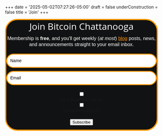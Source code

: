 +++
date = '2025-05-02T07:27:26-05:00'
draft = false
underConstruction = false
title = 'Join'
+++

<!DOCTYPE html>
<html lang="en">
<head>
  <meta charset="UTF-8">
  <meta name="viewport" content="width=device-width, initial-scale=1.0">
  <style type="text/css">
    @import url("https://assets.mlcdn.com/fonts.css?version=1753872");

  /* Center the entire form on the page */
    body {
      display: flex;
      justify-content: center;
      align-items: center;
      min-height: 100vh;
      margin: 0;
      background-color: #f5f5f5;
    }

  /* Loader */
    .ml-form-embedSubmitLoad {
      display: inline-block;
      width: 20px;
      height: 20px;
    }
    .ml-form-embedSubmitLoad:after {
      content: " ";
      display: block;
      width: 11px;
      height: 11px;
      margin: 1px;
      border-radius: 50%;
      border: 4px solid #fff;
      border-color: #ffffff #ffffff #ffffff transparent;
      animation: ml-form-embedSubmitLoad 1.2s linear infinite;
    }
    @keyframes ml-form-embedSubmitLoad {
      0% { transform: rotate(0deg); }
      100% { transform: rotate(360deg); }
    }

  /* reCAPTCHA */
    .g-recaptcha {
      transform: scale(1);
      -webkit-transform: scale(1);
      transform-origin: 0 0;
      -webkit-transform-origin: 0 0;
    }
    .ml-form-recaptcha {
      margin-bottom: 20px;
      text-align: left;
    }
    .ml-form-recaptcha.ml-error iframe {
      border: solid 1px #ff0000;
    }
    @media screen and (max-width: 480px) {
      .ml-form-recaptcha {
        width: 220px !important;
      }
      .g-recaptcha {
        transform: scale(0.78);
        -webkit-transform: scale(0.78);
        transform-origin: 0 0;
        -webkit-transform-origin: 0 0;
      }
    }

  /* Screen Reader Only */
    .sr-only {
      position: absolute;
      width: 1px;
      height: 1px;
      padding: 0;
      margin: -1px;
      overflow: hidden;
      clip: rect(0,0,0,0);
      border: 0;
    }

  /* Form Container */
    #mlb2-25662429.ml-form-embedContainer {
      box-sizing: border-box;
      display: table;
      margin: 0 auto;
      position: static;
      width: 100% !important;
      max-width: 650px;
    }
    #mlb2-25662429.ml-form-embedContainer h4,
    #mlb2-25662429.ml-form-embedContainer p,
    #mlb2-25662429.ml-form-embedContainer span,
    #mlb2-25662429.ml-form-embedContainer button {
      text-transform: none !important;
      letter-spacing: normal !important;
    }
    #mlb2-25662429.ml-form-embedContainer .ml-form-embedWrapper {
      background-color: #111213;
      border-width: 4px;
      border-color: #FF9900;
      border-radius: 40px;
      border-style: solid;
      box-sizing: border-box;
      display: inline-block !important;
      margin: 0;
      padding: 0;
      position: relative;
    }
    #mlb2-25662429.ml-form-embedContainer .ml-form-embedWrapper.embedPopup,
    #mlb2-25662429.ml-form-embedContainer .ml-form-embedWrapper.embedDefault {
      width: 650px;
    }
    #mlb2-25662429.ml-form-embedContainer .ml-form-embedWrapper.embedForm {
      max-width: 650px;
      width: 100%;
    }
    #mlb2-25662429.ml-form-embedContainer .ml-form-align-left {
      text-align: left;
    }
    #mlb2-25662429.ml-form-embedContainer .ml-form-align-center {
      text-align: center;
    }
    #mlb2-25662429.ml-form-embedContainer .ml-form-align-default {
      display: table-cell !important;
      vertical-align: middle !important;
      text-align: center !important;
    }
    #mlb2-25662429.ml-form-embedContainer .ml-form-align-right {
      text-align: right;
    }
    #mlb2-25662429.ml-form-embedContainer .ml-form-embedWrapper .ml-form-embedHeader img {
      border-top-left-radius: 40px;
      border-top-right-radius: 40px;
      height: auto;
      margin: 0 auto !important;
      max-width: 100%;
    }

  /* Form Content */
    #mlb2-25662429.ml-form-embedContainer .ml-form-embedWrapper .ml-form-embedBody,
    #mlb2-25662429.ml-form-embedContainer .ml-form-embedWrapper .ml-form-successBody {
      padding: 20px;
    }
    #mlb2-25662429.ml-form-embedContainer .ml-form-embedWrapper .ml-form-embedBody.ml-form-embedBodyHorizontal {
      padding-bottom: 0;
    }
    #mlb2-25662429.ml-form-embedContainer .ml-form-embedWrapper .ml-form-embedBody .ml-form-embedContent,
    #mlb2-25662429.ml-form-embedContainer .ml-form-embedWrapper .ml-form-successBody .ml-form-successContent {
      text-align: center;
      margin: 0 0 20px 0;
    }
    #mlb2-25662429.ml-form-embedContainer .ml-form-embedWrapper .ml-form-embedBody .ml-form-embedContent h4,
    #mlb2-25662429.ml-form-embedContainer .ml-form-embedWrapper .ml-form-successBody .ml-form-successContent h4 {
      color: #FFFFFF;
      font-family: 'Open Sans', Arial, Helvetica, sans-serif;
      font-size: 30px;
      font-weight: 400;
      margin: 0 0 10px 0;
      text-align: center;
      word-break: break-word;
    }
    #mlb2-25662429.ml-form-embedContainer .ml-form-embedWrapper .ml-form-embedBody .ml-form-embedContent p,
    #mlb2-25662429.ml-form-embedContainer .ml-form-embedWrapper .ml-form-successBody .ml-form-successContent p {
      color: #FFFFFF;
      font-family: 'Montserrat', sans-serif;
      font-size: 14px;
      font-weight: 400;
      line-height: 20px;
      margin: 0 0 10px 0;
      text-align: center;
    }
    #mlb2-25662429.ml-form-embedContainer .ml-form-embedWrapper .ml-form-embedBody .ml-form-embedContent ul,
    #mlb2-25662429.ml-form-embedContainer .ml-form-embedWrapper .ml-form-embedBody .ml-form-embedContent ol,
    #mlb2-25662429.ml-form-embedContainer .ml-form-embedWrapper .ml-form-successBody .ml-form-successContent ul,
    #mlb2-25662429.ml-form-embedContainer .ml-form-embedWrapper .ml-form-successBody .ml-form-successContent ol {
      color: #FFFFFF;
      font-family: 'Montserrat', sans-serif;
      font-size: 14px;
    }
    #mlb2-25662429.ml-form-embedContainer .ml-form-embedWrapper .ml-form-embedBody .ml-form-embedContent ol ol,
    #mlb2-25662429.ml-form-embedContainer .ml-form-embedWrapper .ml-form-successBody .ml-form-successContent ol ol {
      list-style-type: lower-alpha;
    }
    #mlb2-25662429.ml-form-embedContainer .ml-form-embedWrapper .ml-form-embedBody .ml-form-embedContent ol ol ol,
    #mlb2-25662429.ml-form-embedContainer .ml-form-embedWrapper .ml-form-successBody .ml-form-successContent ol ol ol {
      list-style-type: lower-roman;
    }
    #mlb2-25662429.ml-form-embedContainer .ml-form-embedWrapper .ml-form-embedBody .ml-form-embedContent p a,
    #mlb2-25662429.ml-form-embedContainer .ml-form-embedWrapper .ml-form-successBody .ml-form-successContent p a {
      color: #ff9416;
      text-decoration: underline;
    }
    #mlb2-25662429.ml-form-embedContainer .ml-form-embedWrapper .ml-block-form .ml-field-group {
      text-align: left !important;
    }
    #mlb2-25662429.ml-form-embedContainer .ml-form-embedWrapper .ml-block-form .ml-field-group label {
      margin-bottom: 5px;
      color: #333333;
      font-size: 14px;
      font-family: 'Montserrat', sans-serif;
      font-weight: bold;
      font-style: normal;
      text-align: left;
      text-decoration: none;
      display: inline-block;
      line-height: 20px;
    }
    #mlb2-25662429.ml-form-embedContainer .ml-form-embedWrapper .ml-form-embedBody .ml-form-embedContent p:last-child,
    #mlb2-25662429.ml-form-embedContainer .ml-form-embedWrapper .ml-form-successBody .ml-form-successContent p:last-child {
      margin: 0;
    }

  /* Form Fields */
    #mlb2-25662429.ml-form-embedContainer .ml-form-embedWrapper .ml-form-embedBody form {
      margin: 0;
      width: 100%;
    }
    #mlb2-25662429.ml-form-embedContainer .ml-form-embedWrapper .ml-form-embedBody .ml-form-formContent,
    #mlb2-25662429.ml-form-embedContainer .ml-form-embedWrapper .ml-form-embedBody .ml-form-checkboxRow {
      margin: 0 0 20px 0;
      width: 100%;
    }
    #mlb2-25662429.ml-form-embedContainer .ml-form-embedWrapper .ml-form-embedBody .ml-form-checkboxRow {
      float: left;
    }
    #mlb2-25662429.ml-form-embedContainer .ml-form-embedWrapper .ml-form-embedBody .ml-form-formContent.horozintalForm {
      margin: 0;
      padding: 0 0 20px 0;
      width: 100%;
      height: auto;
      float: left;
    }
    #mlb2-25662429.ml-form-embedContainer .ml-form-embedWrapper .ml-form-embedBody .ml-form-fieldRow {
      margin: 0 0 10px 0;
      width: 100%;
    }
    #mlb2-25662429.ml-form-embedContainer .ml-form-embedWrapper .ml-form-embedBody .ml-form-fieldRow.ml-last-item {
      margin: 0;
    }
    #mlb2-25662429.ml-form-embedContainer .ml-form-embedWrapper .ml-form-embedBody .ml-form-fieldRow.ml-formfieldHorizintal {
      margin: 0;
    }
    #mlb2-25662429.ml-form-embedContainer .ml-form-embedWrapper .ml-form-embedBody .ml-form-fieldRow input {
      background-color: #ffffff !important;
      color: #000000 !important;
      border-color: #FF9900;
      border-radius: 25px !important;
      border-style: solid !important;
      border-width: 3px !important;
      font-family: 'Montserrat', sans-serif;
      font-size: 14px !important;
      height: auto;
      line-height: 21px !important;
      margin: 0;
      padding: 10px 10px !important;
      width: 100% !important;
      box-sizing: border-box !important;
      max-width: 100% !important;
    }
    #mlb2-25662429.ml-form-embedContainer .ml-form-embedWrapper .ml-form-embedBody .ml-form-fieldRow input::-webkit-input-placeholder,
    #mlb2-25662429.ml-form-embedContainer .ml-form-embedWrapper .ml-form-embedBody .ml-form-horizontalRow input::-webkit-input-placeholder {
      color: #000000;
    }
    #mlb2-25662429.ml-form-embedContainer .ml-form-embedWrapper .ml-form-embedBody .ml-form-fieldRow input::-moz-placeholder,
    #mlb2-25662429.ml-form-embedContainer .ml-form-embedWrapper .ml-form-embedBody .ml-form-horizontalRow input::-moz-placeholder {
      color: #000000;
    }
    #mlb2-25662429.ml-form-embedContainer .ml-form-embedWrapper .ml-form-embedBody .ml-form-fieldRow input:-ms-input-placeholder,
    #mlb2-25662429.ml-form-embedContainer .ml-form-embedWrapper .ml-form-embedBody .ml-form-horizontalRow input:-ms-input-placeholder {
      color: #000000;
    }
    #mlb2-25662429.ml-form-embedContainer .ml-form-embedWrapper .ml-form-embedBody .ml-form-fieldRow input:-moz-placeholder,
    #mlb2-25662429.ml-form-embedContainer .ml-form-embedWrapper .ml-form-embedBody .ml-form-horizontalRow input:-moz-placeholder {
      color: #000000;
    }
    #mlb2-25662429.ml-form-embedContainer .ml-form-embedWrapper .ml-form-embedBody .ml-form-fieldRow textarea,
    #mlb2-25662429.ml-form-embedContainer .ml-form-embedWrapper .ml-form-embedBody .ml-form-horizontalRow textarea {
      background-color: #ffffff !important;
      color: #000000 !important;
      border-color: #FF9900;
      border-radius: 25px !important;
      border-style: solid !important;
      border-width: 3px !important;
      font-family: 'Montserrat', sans-serif;
      font-size: 14px !important;
      height: auto;
      line-height: 21px !important;
      margin: 0;
      padding: 10px 10px !important;
      width: 100% !important;
      box-sizing: border-box !important;
      max-width: 100% !important;
    }
    #mlb2-25662429.ml-form-embedContainer .ml-form-embedWrapper .ml-form-embedBody .ml-form-fieldRow .custom-select,
    #mlb2-25662429.ml-form-embedContainer .ml-form-embedWrapper .ml-form-embedBody .ml-form-horizontalRow .custom-select {
      background-color: #ffffff !important;
      color: #000000 !important;
      border-color: #FF9900;
      border-radius: 25px !important;
      border-style: solid !important;
      border-width: 3px !important;
      font-family: 'Montserrat', sans-serif;
      font-size: 14px !important;
      line-height: 20px !important;
      margin: 0;
      padding: 10px 28px 10px 12px !important;
      width: 100% !important;
      box-sizing: border-box !important;
      max-width: 100% !important;
      height: auto;
      display: inline-block;
      vertical-align: middle;
      background: url('https://assets.mlcdn.com/ml/images/default/dropdown.svg') no-repeat right .75rem center/8px 10px;
      -webkit-appearance: none;
      -moz-appearance: none;
      appearance: none;
    }

  /* Checkboxes and Radios */
    #mlb2-25662429.ml-form-embedContainer .ml-form-embedWrapper .ml-form-embedBody .ml-form-fieldRow .custom-radio .custom-control-label::before,
    #mlb2-25662429.ml-form-embedContainer .ml-form-embedWrapper .ml-form-embedBody .ml-form-horizontalRow .custom-radio .custom-control-label::before,
    #mlb2-25662429.ml-form-embedContainer .ml-form-embedWrapper .ml-form-embedBody .ml-form-fieldRow .custom-checkbox .custom-control-label::before,
    #mlb2-25662429.ml-form-embedContainer .ml-form-embedWrapper .ml-form-embedBody .ml-form-horizontalRow .custom-checkbox .custom-control-label::before,
    #mlb2-25662429.ml-form-embedContainer .ml-form-embedWrapper .ml-form-embedBody .ml-form-embedPermissions .ml-form-embedPermissionsOptionsCheckbox .label-description::before,
    #mlb2-25662429.ml-form-embedContainer .ml-form-embedWrapper .ml-form-embedBody .ml-form-interestGroupsRow .ml-form-interestGroupsRowCheckbox .label-description::before,
    #mlb2-25662429.ml-form-embedContainer .ml-form-embedWrapper .ml-form-embedBody .ml-form-checkboxRow .label-description::before {
      border-color: #FF9900 !important;
      background-color: #ffffff !important;
    }
    #mlb2-25662429.ml-form-embedContainer .ml-form-embedWrapper .ml-form-embedBody .ml-form-fieldRow input.custom-control-input[type="checkbox"] {
      box-sizing: border-box;
      padding: 0;
      position: absolute;
      z-index: -1;
      opacity: 0;
      margin-top: 5px;
      margin-left: 0;
      overflow: visible;
    }
    #mlb2-25662429.ml-form-embedContainer .ml-form-embedWrapper .ml-form-embedBody .ml-form-fieldRow .custom-checkbox .custom-control-label::before,
    #mlb2-25662429.ml-form-embedContainer .ml-form-embedWrapper .ml-form-embedBody .ml-form-horizontalRow .custom-checkbox .custom-control-label::before,
    #mlb2-25662429.ml-form-embedContainer .ml-form-embedWrapper .ml-form-embedBody .ml-form-embedPermissions .ml-form-embedPermissionsOptionsCheckbox .label-description::before,
    #mlb2-25662429.ml-form-embedContainer .ml-form-embedWrapper .ml-form-embedBody .ml-form-interestGroupsRow .ml-form-interestGroupsRowCheckbox .label-description::before,
    #mlb2-25662429.ml-form-embedContainer .ml-form-embedWrapper .ml-form-embedBody .ml-form-checkboxRow .label-description::before {
      border-radius: 4px !important;
      top: 4px;
      left: 0;
      box-sizing: border-box;
    }
    #mlb2-25662429.ml-form-embedContainer .ml-form-embedWrapper .ml-form-embedBody .ml-form-interestGroupsRow .ml-form-interestGroupsRowCheckbox {
      margin: 0 0 10px 0;
      width: 100%;
      text-align: left;
      display: flex;
      align-items: center;
    }
    #mlb2-25662429.ml-form-embedContainer .ml-form-embedWrapper .ml-form-embedBody .ml-form-interestGroupsRow .ml-form-interestGroupsRowCheckbox.last-group {
      margin: 0;
    }
    #mlb2-25662429.ml-form-embedContainer .ml-form-embedWrapper .ml-form-embedBody .ml-form-interestGroupsRow .ml-form-interestGroupsRowCheckbox input[type="checkbox"] {
      margin-right: 10px;
      flex-shrink: 0;
    }
    #mlb2-25662429.ml-form-embedContainer .ml-form-embedWrapper .ml-form-embedBody .ml-form-interestGroupsRow .ml-form-interestGroupsRowCheckbox label {
      font-weight: normal;
      margin: 0;
      padding: 0;
      position: relative;
      display: flex;
      align-items: center;
      min-height: 24px;
      padding-left: 0;
    }
    #mlb2-25662429.ml-form-embedContainer .ml-form-embedWrapper .ml-form-embedBody .ml-form-interestGroupsRow .ml-form-interestGroupsRowCheckbox .label-description {
      color: #FFFFFF;
      font-family: 'Montserrat', sans-serif;
      font-size: 14px;
      line-height: 20px;
      text-align: left;
      margin-bottom: 0;
      position: relative;
      vertical-align: top;
      font-style: normal;
      font-weight: 700;
    }
    #mlb2-25662429.ml-form-embedContainer .ml-form-embedWrapper .ml-form-embedBody .ml-form-interestGroupsRow .ml-form-interestGroupsRowCheckbox .description {
      color: #FFFFFF;
      font-family: 'Montserrat', sans-serif;
      font-size: 10px;
      font-style: italic;
      font-weight: 400;
      line-height: 16px;
      margin: 5px 0 0 0;
      text-align: left;
    }
    #mlb2-25662429.ml-form-embedContainer .ml-form-embedWrapper .ml-form-embedBody .ml-form-checkboxRow input[type="checkbox"] {
      box-sizing: border-box;
      padding: 0;
      position: absolute;
      z-index: -1;
      opacity: 0;
      margin-top: 5px;
      margin-left: 0;
      overflow: visible;
    }
    #mlb2-25662429.ml-form-embedContainer .ml-form-embedWrapper .ml-form-embedBody .ml-form-checkboxRow .label-description {
      color: #000000;
      display: block;
      font-family: 'Open Sans', Arial, Helvetica, sans-serif;
      font-size: 12px;
      text-align: left;
      margin-bottom: 0;
      position: relative;
      vertical-align: top;
    }
    #mlb2-25662429.ml-form-embedContainer .ml-form-embedWrapper .ml-form-embedBody .ml-form-checkboxRow label {
      font-weight: normal;
      margin: 0;
      padding: 0;
      position: relative;
      display: block;
      min-height: 24px;
      padding-left: 24px;
    }
    #mlb2-25662429.ml-form-embedContainer .ml-form-embedWrapper .ml-form-embedBody .ml-form-checkboxRow label a {
      color: #000000;
      text-decoration: underline;
    }
    #mlb2-25662429.ml-form-embedContainer .ml-form-embedWrapper .ml-form-embedBody .ml-form-checkboxRow label p {
      color: #000000 !important;
      font-family: 'Open Sans', Arial, Helvetica, sans-serif !important;
      font-size: 12px !important;
      font-weight: normal !important;
      line-height: 18px !important;
      padding: 0 !important;
      margin: 0 5px 0 0 !important;
    }
    #mlb2-25662429.ml-form-embedContainer .ml-form-embedWrapper .ml-form-embedBody .ml-form-checkboxRow label p:last-child {
      margin: 0;
    }

  /* Submit Button */
    #mlb2-25662429.ml-form-embedContainer .ml-form-embedWrapper .ml-form-embedBody .ml-form-embedSubmit {
      margin: 0 0 20px 0;
      float: left;
      width: 100%;
    }
    #mlb2-25662429.ml-form-embedContainer .ml-form-embedWrapper .ml-form-embedBody .ml-form-embedSubmit button {
      background-color: #FF9900 !important;
      border: none !important;
      border-radius: 25px !important;
      box-shadow: none !important;
      color: #ffffff !important;
      cursor: pointer;
      font-family: 'Montserrat', sans-serif !important;
      font-size: 14px !important;
      font-weight: 700 !important;
      line-height: 21px !important;
      height: auto;
      padding: 8px !important;
      width: 80% !important;
      margin: 0 auto !important;
      display: block;
      box-sizing: border-box !important;
    }
    #mlb2-25662429.ml-form-embedContainer .ml-form-embedWrapper .ml-form-embedBody .ml-form-embedSubmit button.loading {
      display: none;
    }
    #mlb2-25662429.ml-form-embedContainer .ml-form-embedWrapper .ml-form-embedBody .ml-form-embedSubmit button:hover {
      background-color: #FFCE07 !important;
    }

  /* Close Button */
    .ml-subscribe-close {
      width: 30px;
      height: 30px;
      background: url('https://assets.mlcdn.com/ml/images/default/modal_close.png') no-repeat;
      background-size: 30px;
      cursor: pointer;
      margin-top: -10px;
      margin-right: -10px;
      position: absolute;
      top: 0;
      right: 0;
    }

  /* Error States */
    .ml-error input,
    .ml-error textarea,
    .ml-error select {
      border-color: red !important;
    }
    .ml-error .custom-checkbox-radio-list {
      border: 1px solid red !important;
      border-radius: 40px;
      padding: 10px;
    }
    .ml-error .label-description,
    .ml-error .label-description p,
    .ml-error .label-description p a,
    .ml-error label:first-child {
      color: #ff0000 !important;
    }
    #mlb2-25662429.ml-form-embedContainer .ml-form-embedWrapper .ml-form-embedBody .ml-form-checkboxRow.ml-error .label-description p,
    #mlb2-25662429.ml-form-embedContainer .ml-form-embedWrapper .ml-form-embedBody .ml-form-checkboxRow.ml-error .label-description p:first-letter {
      color: #ff0000 !important;
    }

  /* Horizontal Form */
    #mlb2-25662429.ml-form-embedContainer .ml-form-embedWrapper .ml-form-embedBody .ml-form-horizontalRow {
      height: auto;
      width: 100%;
      float: left;
    }
    .ml-form-formContent.horozintalForm .ml-form-horizontalRow .ml-input-horizontal {
      width: 70%;
      float: left;
    }
    .ml-form-formContent.horozintalForm .ml-form-horizontalRow .ml-button-horizontal {
      width: 30%;
      float: left;
    }
    .ml-form-formContent.horozintalForm .ml-form-horizontalRow .ml-button-horizontal.labelsOn {
      padding-top: 25px;
    }
    .ml-form-formContent.horozintalForm .ml-form-horizontalRow .horizontal-fields {
      box-sizing: border-box;
      float: left;
      padding-right: 10px;
    }
    #mlb2-25662429.ml-form-embedContainer .ml-form-embedWrapper .ml-form-embedBody .ml-form-horizontalRow input {
      background-color: #ffffff;
      color: #000000;
      border-color: #FF9900;
      border-radius: 25px;
      border-style: solid;
      border-width: 3px;
      font-family: 'Montserrat', sans-serif;
      font-size: 14px;
      line-height: 20px;
      margin-bottom: 0;
      margin-top: 0;
      padding: 10px 10px;
      width: 100%;
      box-sizing: border-box;
      overflow-y: initial;
    }
    #mlb2-25662429.ml-form-embedContainer .ml-form-embedWrapper .ml-form-embedBody .ml-form-horizontalRow button {
      background-color: #FF9900 !important;
      border-color: #FF9900;
      border-style: solid;
      border-width: 3px;
      border-radius: 25px;
      box-shadow: none;
      color: #ffffff !important;
      cursor: pointer;
      font-family: 'Montserrat', sans-serif;
      font-size: 14px !important;
      font-weight: 700;
      line-height: 20px;
      margin: 0 !important;
      padding: 10px !important;
      width: 100%;
      height: auto;
    }
    #mlb2-25662429.ml-form-embedContainer .ml-form-embedWrapper .ml-form-embedBody .ml-form-horizontalRow button:hover {
      background-color: #FFCE07 !important;
      border-color: #FFCE07 !important;
    }

  @media only screen and (max-width: 600px) {
      .ml-form-embedWrapper.embedDefault,
      .ml-form-embedWrapper.embedPopup {
        width: 100% !important;
      }
      .ml-form-formContent.horozintalForm {
        float: left !important;
      }
      .ml-form-formContent.horozintalForm .ml-form-horizontalRow {
        height: auto !important;
        width: 100% !important;
        float: left !important;
      }
      .ml-form-formContent.horozintalForm .ml-form-horizontalRow .ml-input-horizontal {
        width: 100% !important;
      }
      .ml-form-formContent.horozintalForm .ml-form-horizontalRow .ml-input-horizontal > div {
        padding-right: 0px !important;
        padding-bottom: 10px;
      }
      .ml-form-formContent.horozintalForm .ml-form-horizontalRow .ml-button-horizontal {
        width: 100% !important;
      }
      .ml-form-formContent.horozintalForm .ml-form-horizontalRow .ml-button-horizontal.labelsOn {
        padding-top: 0px !important;
      }
    }
  </style>
</head>
<body>
  <div id="mlb2-25662429" class="ml-form-embedContainer ml-subscribe-form ml-subscribe-form-25662429">
    <div class="ml-form-align-center">
      <div class="ml-form-embedWrapper embedForm">
        <div class="ml-form-embedBody ml-form-embedBodyDefault row-form">
          <div class="ml-form-embedContent">
            <h4>Join Bitcoin Chattanooga</h4>
            <p><span style="font-size: 16px;">Membership is <strong>free</strong>, and you'll get weekly (<em>at most</em>) <a href="https://www.bitcoinchatt.org/blog/">blog</a> posts, news, and announcements straight to your email inbox.</span></p>
          </div>
          <form class="ml-block-form" action="https://assets.mailerlite.com/jsonp/1502763/forms/153678193931322867/subscribe" data-code="" method="post" target="_blank">
            <div class="ml-form-formContent">
              <div class="ml-form-fieldRow">
                <div class="ml-field-group ml-field-name ml-validate-required">
                  <input aria-label="name" aria-required="true" type="text" class="form-control" data-inputmask="" name="fields[name]" placeholder="Name" autocomplete="given-name">
                </div>
              </div>
              <div class="ml-form-fieldRow ml-last-item">
                <div class="ml-field-group ml-field-email ml-validate-email ml-validate-required">
                  <input aria-label="email" aria-required="true" type="email" class="form-control" data-inputmask="" name="fields[email]" placeholder="Email" autocomplete="email">
                </div>
              </div>
            </div>
            <div class="ml-form-interestGroupsRow ml-block-groups ml-validate-required">
              <div class="ml-form-interestGroupsRowCheckbox group" style="display:none;">
                <label>
                  <input type="hidden" name="groups[]" value="153678219903501707" checked="checked">
                  <div class="label-description">All Members</div>
                </label>
              </div>
              <div class="ml-form-interestGroupsRowCheckbox group">
                <label>
                  <input type="checkbox" name="groups[]" value="153678240500679990">
                  <div class="label-description">I'm a Business Owner</div>
                </label>
              </div>
              <div class="ml-form-interestGroupsRowCheckbox last-group">
                <label>
                  <input type="checkbox" name="groups[]" value="153678307630515370">
                  <div class="label-description">I'm New to Bitcoin</div>
                </label>
              </div>
            </div>
            <div class="ml-form-recaptcha ml-validate-required">
              <script src="https://www.google.com/recaptcha/api.js"></script>
              <div class="g-recaptcha" data-sitekey="6Lf1KHQUAAAAAFNKEX1hdSWCS3mRMv4FlFaNslaD"></div>
            </div>
            <input type="hidden" name="ml-submit" value="1">
            <input type="hidden" name="anticsrf" value="true">
            <div class="ml-form-embedSubmit">
              <button type="submit" class="primary">Subscribe</button>
              <button disabled="disabled" style="display: none;" type="button" class="loading">
                <div class="ml-form-embedSubmitLoad"></div>
                <span class="sr-only">Loading...</span>
              </button>
            </div>
          </form>
        </div>
        <div class="ml-form-successBody row-success" style="display: none">
          <div class="ml-form-successContent">
            <h4>Welcome aboard!</h4>
            <p><span style="font-size: 16px;">Expect our newsletter, <em>The Bitcoin Chatt</em>, every Saturday morning.</span></p>
            <p><span style="font-size: 16px;">If you have any questions, please message us on our <a href="https://www.bitcoinchatt.org/contact/">Contact</a> page, and we'll do our best to reply within 24 hours.</span></p>
          </div>
        </div>
      </div>
    </div>
  </div>
  <script src="https://groot.mailerlite.com/js/w/webforms.min.js?v176e10baa5e7ed80d35ae235be3d5024" type="text/javascript"></script>
  <script>
    function ml_webform_success_25662429() {
      var $ = ml_jQuery || jQuery;
      $('.ml-subscribe-form-25662429 .row-success').show();
      $('.ml-subscribe-form-25662429 .row-form').hide();
    }
    fetch("https://assets.mailerlite.com/jsonp/1502763/forms/153678193931322867/takel");
  </script>
</body>
</html>
